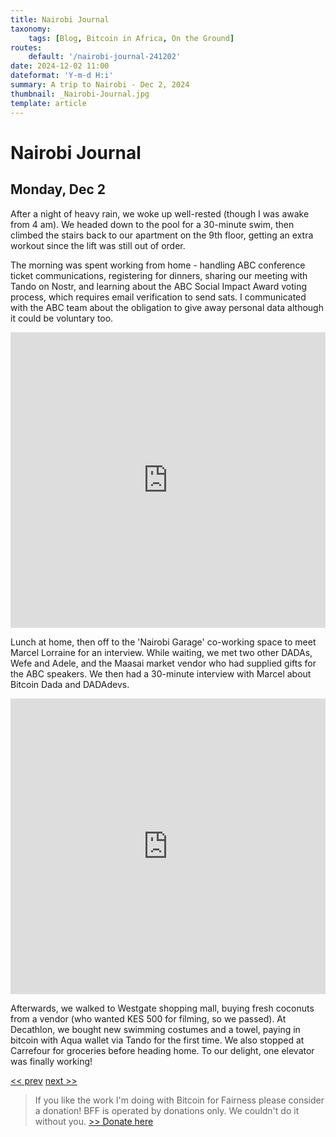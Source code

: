 ```yaml
---
title: Nairobi Journal
taxonomy:
    tags: [Blog, Bitcoin in Africa, On the Ground]
routes:
    default: '/nairobi-journal-241202'
date: 2024-12-02 11:00
dateformat: 'Y-m-d H:i'
summary: A trip to Nairobi - Dec 2, 2024
thumbnail: _Nairobi-Journal.jpg
template: article
---
```


# Nairobi Journal

## Monday, Dec 2

After a night of heavy rain, we woke up well-rested (though I was awake from 4 am). We headed down to the pool for a 30-minute swim, then climbed the stairs back to our apartment on the 9th floor, getting an extra workout since the lift was still out of order.

<div id="nostr-embed-note1djxq0n8uhuuqz8a49pfr3gexflw7r7lcs46t0jake0f5vc82dmwqhcgla6"></div><script>  !(function () {    const n=document.createElement('script');n.type='text/javascript';n.async=!0;n.src='https://cdn.jsdelivr.net/gh/nostrband/nostr-embed@0.1.16/dist/nostr-embed.js';    const options = {      showZaps: true,      showCopyAddr: false,      hideNostrich: false,      showFollowing: true,    };    n.onload=function () {      nostrEmbed.init(        'note1djxq0n8uhuuqz8a49pfr3gexflw7r7lcs46t0jake0f5vc82dmwqhcgla6',        '#nostr-embed-note1djxq0n8uhuuqz8a49pfr3gexflw7r7lcs46t0jake0f5vc82dmwqhcgla6',        '',        options      );    };const a=document.getElementsByTagName('script')[0];a.parentNode.insertBefore(n, a);  })();</script>

The morning was spent working from home - handling ABC conference ticket communications, registering for dinners, sharing our meeting with Tando on Nostr, and learning about the ABC Social Impact Award voting process, which requires email verification to send sats. I communicated with the ABC team about the obligation to give away personal data although it could be voluntary too.

<iframe width="100%" height="473" src="https://www.youtube.com/embed/q6LZiAC8Qhc" title="YouTube video player" frameborder="0" allow="accelerometer; autoplay; clipboard-write; encrypted-media; gyroscope; picture-in-picture; web-share" allowfullscreen></iframe>

Lunch at home, then off to the 'Nairobi Garage' co-working space to meet Marcel Lorraine for an interview. While waiting, we met two other DADAs, Wefe and Adele, and the Maasai market vendor who had supplied gifts for the ABC speakers. We then had a 30-minute interview with Marcel about Bitcoin Dada and DADAdevs. 

<iframe width="100%" height="473" src="https://www.youtube.com/embed/4YFIWdvecZ8" title="YouTube video player" frameborder="0" allow="accelerometer; autoplay; clipboard-write; encrypted-media; gyroscope; picture-in-picture; web-share" allowfullscreen></iframe>

Afterwards, we walked to Westgate shopping mall, buying fresh coconuts from a vendor (who wanted KES 500 for filming, so we passed). At Decathlon, we bought new swimming costumes and a towel, paying in bitcoin with Aqua wallet via Tando for the first time. We also stopped at Carrefour for groceries before heading home. To our delight, one elevator was finally working!

[<< prev](/nairobi-journal-241201) [next >>](/nairobi-journal-241203)

> If you like the work I'm doing with Bitcoin for Fairness please consider a donation! BFF is operated by donations only. We couldn't do it without you. [>> Donate here](https://bffbtc.org/donate/)